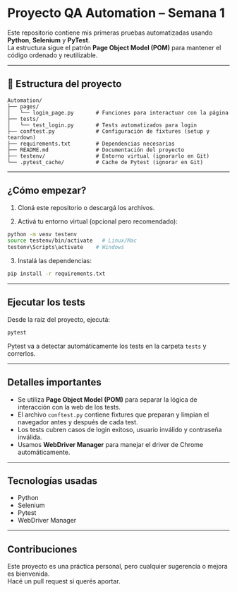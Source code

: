 # Proyecto QA Automation – Semana 1

Este repositorio contiene mis primeras pruebas automatizadas usando **Python**, **Selenium** y **PyTest**.  
La estructura sigue el patrón **Page Object Model (POM)** para mantener el código ordenado y reutilizable.

---

## 📂 Estructura del proyecto

```plaintext
Automation/
├── pages/
│   └── login_page.py       # Funciones para interactuar con la página
├── tests/
│   └── test_login.py       # Tests automatizados para login
├── conftest.py             # Configuración de fixtures (setup y teardown)
├── requirements.txt        # Dependencias necesarias
├── README.md               # Documentación del proyecto
├── testenv/                # Entorno virtual (ignorarlo en Git)
└── .pytest_cache/          # Cache de Pytest (ignorar en Git)
```

---

##  ¿Cómo empezar?

1. Cloná este repositorio o descargá los archivos.

2. Activá tu entorno virtual (opcional pero recomendado):

```bash
python -m venv testenv
source testenv/bin/activate   # Linux/Mac
testenv\Scripts\activate    # Windows
```

3. Instalá las dependencias:

```bash
pip install -r requirements.txt
```

---

## Ejecutar los tests

Desde la raíz del proyecto, ejecutá:

```bash
pytest
```

Pytest va a detectar automáticamente los tests en la carpeta `tests` y correrlos.

---

## Detalles importantes

- Se utiliza **Page Object Model (POM)** para separar la lógica de interacción con la web de los tests.
- El archivo `conftest.py` contiene fixtures que preparan y limpian el navegador antes y después de cada test.
- Los tests cubren casos de login exitoso, usuario inválido y contraseña inválida.
- Usamos **WebDriver Manager** para manejar el driver de Chrome automáticamente.

---

## Tecnologías usadas

- Python  
- Selenium  
- Pytest  
- WebDriver Manager  

---

## Contribuciones

Este proyecto es una práctica personal, pero cualquier sugerencia o mejora es bienvenida.  
Hacé un pull request si querés aportar.
